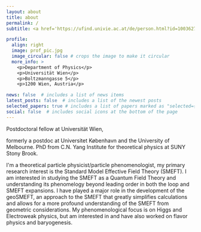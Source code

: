 ```yaml
---
layout: about
title: about
permalink: /
subtitle: <a href='https://ufind.univie.ac.at/de/person.html?id=1003627'>Universität Wien</a>,<br><a href='https://inspirehep.net/authors/1259777?ui-citation-summary=true'> Spires publications and citations</a>

profile:
  align: right
  image: prof_pic.jpg
  image_circular: false # crops the image to make it circular
  more_info: >
    <p>Department of Physics</p>
    <p>Universität Wien</p>
    <p>Boltzmanngasse 5</p>
    <p>1200 Wien, Austria</p>

news: false  # includes a list of news items
latest_posts: false  # includes a list of the newest posts
selected_papers: true # includes a list of papers marked as "selected={true}"
social: false  # includes social icons at the bottom of the page
---
```


<p>Postdoctoral fellow at Universität Wien,<br>
<p>formerly a postdoc at Universitet København and the University of Melbourne. PhD from C.N. Yang Institute for theoretical physics at SUNY Stony Brook.</p>

<p>I'm a theoretical particle physicist/particle phenomenologist, my primary research interest is the Standard Model Effective Field Theory (SMEFT). 
I am interested in studying the SMEFT as a Quantum Field Theory and understanding its phenomelogy beyond leading order in both the loop and SMEFT expansions. 
I have played a major role in the development of the geoSMEFT, an approach to the SMEFT that greatly simplifies calculations and allows for a more profound understanding of the SMEFT from geometric considerations.
My phenomenological focus is on Higgs and Electroweak physics, but am interested in and have also worked on flavor physics and baryogenesis.</p> 

